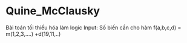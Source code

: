 # Quine_McClausky
Bài toán tối thiểu hóa làm logic
Input: Số biến cần cho hàm 
f(a,b,c,d) = m(1,2,3,....) +d(19,11,..)
